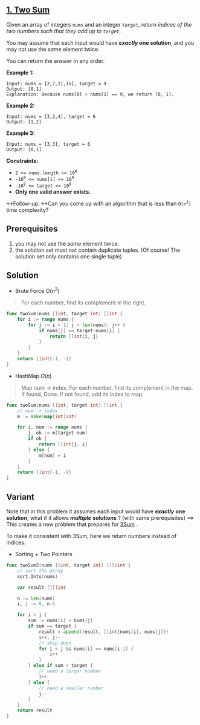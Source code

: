 ## [1. Two Sum](https://leetcode.com/problems/two-sum/)


Given an array of integers `nums` and an integer `target`, return _indices of the two numbers such that they add up to `target`_.

You may assume that each input would have **_exactly_ one solution**, and you may not use the _same_ element twice.

You can return the answer in any order.

**Example 1:**

```
Input: nums = [2,7,11,15], target = 9
Output: [0,1]
Explanation: Because nums[0] + nums[1] == 9, we return [0, 1].
```

**Example 2:**

```
Input: nums = [3,2,4], target = 6
Output: [1,2]
```

**Example 3:**

```
Input: nums = [3,3], target = 6
Output: [0,1]
```

**Constraints:**

- <code>2 <= nums.length <= 10<sup>4</sup></code>
- <code>-10<sup>9</sup> <= nums[i] <= 10<sup>9</sup></code>
- <code>-10<sup>9</sup> <= target <= 10<sup>9</sup></code>
- **Only one valid answer exists.**

**Follow-up: **Can you come up with an algorithm that is less than <code>O(n<sup>2</sup>) </code>time complexity?



## Prerequisites

1. you may not use the _same_ element twice.
2. the solution set must not contain duplicate tuples. (Of course! The solution set only contains one single tuple)



## Solution

- Brute Force $O(n^2)$ 

> For each number, find its complement in the right.

```go
func twoSum(nums []int, target int) []int {
    for i := range nums {
        for j := i + 1; j < len(nums); j++ {
            if nums[j] == target-nums[i] {
                return []int{i, j}
            }
        }
    }
    return []int{-1, -1}
}
```

- HashMap $O(n)$ 

> Map num -> index.
> For each number, find its complement in the map. If found, Done. If not found, add its index to map.

```go
func twoSum(nums []int, target int) []int {
	// num -> index
	m := make(map[int]int)

	for i, num := range nums {
		j, ok := m[target-num]
		if ok {
			return []int{j, i}
		} else {
			m[num] = i
		}
	}
	return []int{-1, -1}
}
```



## Variant

Note that in this problem it assumes each input would have ***exactly*** **one solution**, what if it allows ***multiple*** **solutions** ? (with same prerequisites)  ==> This creates a new problem that prepares for [3Sum](https://leetcode.com/problems/3sum/) .

To make it consistent with 3Sum, here we return numbers instead of indices.

- Sorting + Two Pointers

```go
func twoSum2(nums []int, target int) [][]int {
    // sort the array
    sort.Ints(nums)

    var result [][]int

    n := len(nums)
    i, j := 0, n-1

    for i < j {
        sum := nums[i] + nums[j]
        if sum == target {
            result = append(result, []int{nums[i], nums[j]})
            i++; j--
            // skip dups
            for i < j && nums[i] == nums[i-1] {
                i++
            }
        } else if sum < target {
            // need a larger number
            i++
        } else {
            // need a smaller number
            j--
        }
    }
    return result
}
```

